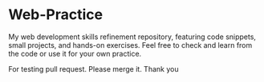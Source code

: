 # Web-Practice
My web development skills refinement repository, featuring code snippets, small projects, and hands-on exercises. Feel free to check and learn from the code or use it for your own practice. 

For testing pull request. Please merge it. Thank you